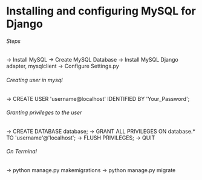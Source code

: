 # Installing and configuring MySQL for Django

###### Steps
  -> Install MySQL
  -> Create MySQL Database
  -> Install MySQL Django adapter, mysqlclient
  -> Configure Settings.py

###### Creating user in mysql
  -> CREATE USER 'username@localhost' IDENTIFIED BY 'Your_Password';

###### Granting privileges to the user
  -> CREATE DATABASE database;
  -> GRANT ALL PRIVILEGES ON database.* TO 'username'@'localhost';
  -> FLUSH PRIVILEGES;
  -> QUIT

###### On Terminal
  -> python manage.py makemigrations
  -> python manage.py migrate
